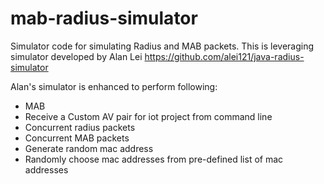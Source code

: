 # mab-radius-simulator

Simulator code for simulating Radius and MAB packets.
This is leveraging simulator developed by Alan Lei 
https://github.com/alei121/java-radius-simulator

Alan's simulator is enhanced to perform following:

- MAB
- Receive a Custom AV pair for iot project from command line
- Concurrent radius packets
- Concurrent MAB packets
- Generate random mac address
- Randomly choose mac addresses from pre-defined list of mac addresses
